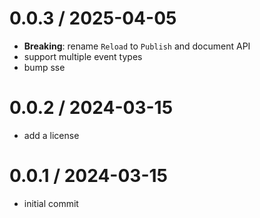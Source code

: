 # 0.0.3 / 2025-04-05

- **Breaking**: rename `Reload` to `Publish` and document API
- support multiple event types
- bump sse

# 0.0.2 / 2024-03-15

- add a license

# 0.0.1 / 2024-03-15

- initial commit
